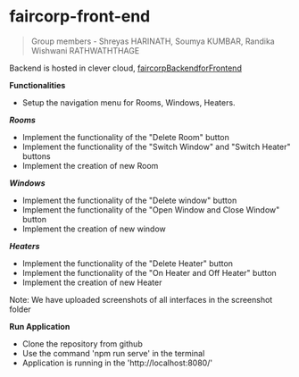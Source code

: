 # faircorp-front-end

> Group members - Shreyas HARINATH, Soumya KUMBAR, Randika Wishwani RATHWATHTHAGE

Backend is hosted in clever cloud, [faircorpBackendforFrontend](https://app-c51ff4f0-bfb2-4257-9dbe-98d96e53ab26.cleverapps.io)


**Functionalities**
* Setup the navigation menu for Rooms, Windows, Heaters.

***Rooms***
* Implement the functionality of the "Delete Room" button
* Implement the functionality of the "Switch Window" and "Switch Heater" buttons
* Implement the creation of new Room

***Windows***
* Implement the functionality of the "Delete window" button
* Implement the functionality of the "Open Window and Close Window" button
* Implement the creation of new window

***Heaters***
* Implement the functionality of the "Delete Heater" button
* Implement the functionality of the "On Heater and Off Heater" button
* Implement the creation of new Heater

Note: We have uploaded screenshots of all interfaces in the screenshot folder


**Run Application**

* Clone the repository from github
* Use the command 'npm run serve' in the terminal
* Application is running in the 'http://localhost:8080/'
